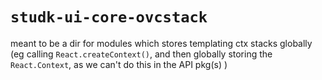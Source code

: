 




# `studk-ui-core-ovcstack`




meant to be
a dir for modules which stores templating ctx stacks globally
(eg calling `React.createContext()`, and then globally storing the `React.Context`, as we can't do this in the API pkg(s) )










